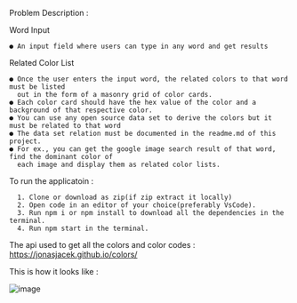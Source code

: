   Problem Description :
  
  Word Input 
  
    ● An input field where users can type in any word and get results 
  
  
  Related Color List 
  
    ● Once the user enters the input word, the related colors to that word must be listed
      out in the form of a masonry grid of color cards. 
    ● Each color card should have the hex value of the color and a background of that respective color. 
    ● You can use any open source data set to derive the colors but it must be related to that word 
    ● The data set relation must be documented in the readme.md of this project.
    ● For ex., you can get the google image search result of that word, find the dominant color of
      each image and display them as related color lists. 


To run the applicatoin : 

      1. Clone or download as zip(if zip extract it locally) 
      2. Open code in an editor of your choice(preferably VsCode).
      3. Run npm i or npm install to download all the dependencies in the terminal. 
      4. Run npm start in the terminal. 

The api used to get all the colors and color codes : https://jonasjacek.github.io/colors/


This is how it looks like : 

   ![image](https://user-images.githubusercontent.com/36701679/139951612-4b94ff0b-836f-4eea-98e6-a30619fb45dc.png)



